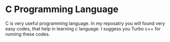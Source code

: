 # C Programming Language
C is very useful programming language. In my reposatry you will found very easy codes, that help in learning c language.
I suggess you Turbo c++ for running these codes.

